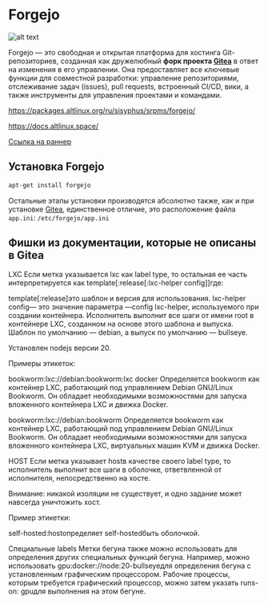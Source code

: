 # Forgejo

![alt text](https://static.wikia.nocookie.net/logopedia/images/2/28/Forgejo.svg)

Forgejo — это свободная и открытая платформа для хостинга Git-репозиториев, созданная как дружелюбный **форк проекта [Gitea](gitea)** в ответ на изменения в его управлении. Она предоставляет все ключевые функции для совместной разработки: управление репозиториями, отслеживание задач (issues), pull requests, встроенный CI/CD, вики, а также инструменты для управления проектами и командами.

https://packages.altlinux.org/ru/sisyphus/srpms/forgejo/

https://docs.altlinux.space/


[Ссылка на раннер](https://code.forgejo.org/forgejo/runner/releases/)

## Установка Forgejo

```bash
apt-get install forgejo
```

Остальные этапы установки производятся абсолютно также, как и при установке [Gitea](gitea), единственное отличие, это расположение файла `app.ini`: `/etc/forgejo/app.ini`

## Фишки из документации, которые не описаны в Gitea

LXC
Если метка указывается lxc как label type, то остальная ее часть интерпретируется как template[:release[:lxc-helper config]]где:

template[:release]это шаблон и версия для использования.
lxc-helper config— это значение параметра —config lxc-helper, используемого при создании контейнера.
Исполнитель выполнит все шаги от имени root в контейнере LXC, созданном на основе этого шаблона и выпуска. Шаблон по умолчанию — debian, а выпуск по умолчанию — bullseye.

Установлен nodejs версии 20.

Примеры этикеток:

bookworm:lxc://debian:bookworm:lxc docker 
Определяется bookworm как контейнер LXC, работающий под управлением Debian GNU/Linux Bookworm. Он обладает необходимыми возможностями для запуска вложенного контейнера LXC и движка Docker.

bookworm:lxc://debian:bookworm 
Определяется bookworm как контейнер LXC, работающий под управлением Debian GNU/Linux Bookworm. Он обладает необходимыми возможностями для запуска вложенного контейнера LXC, виртуальных машин KVM и движка Docker.

HOST
Если метка указывает hostв качестве своего label type, то исполнитель выполнит все шаги в оболочке, ответвленной от исполнителя, непосредственно на хосте.

Внимание: никакой изоляции не существует, и одно задание может навсегда уничтожить хост.

Пример этикетки:

self-hosted:hostопределяет self-hostedбыть оболочкой.


Специальные labels
Метки бегуна также можно использовать для определения других специальных функций бегуна. Например, можно использовать gpu:docker://node:20-bullseyeдля определения бегуна с установленным графическим процессором. Рабочие процессы, которым требуется графический процессор, можно затем указать runs-on: gpuдля выполнения на этом бегуне.